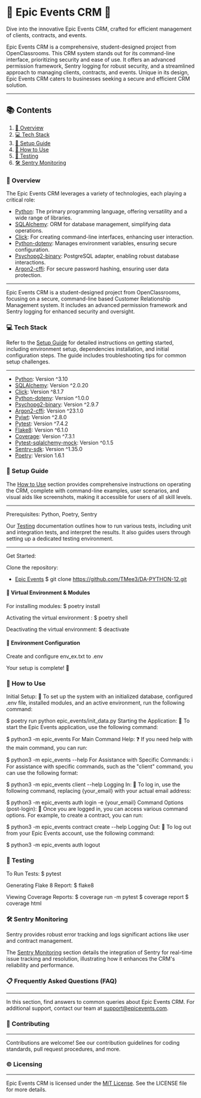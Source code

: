 # 🚀 Epic Events CRM 🚀

Dive into the innovative Epic Events CRM, crafted for efficient management of clients, contracts, and events.


Epic Events CRM is a comprehensive, student-designed project from OpenClassrooms. This CRM system stands out for its command-line interface, prioritizing security and ease of use. It offers an advanced permission framework, Sentry logging for robust security, and a streamlined approach to managing clients, contracts, and events. Unique in its design, Epic Events CRM caters to businesses seeking a secure and efficient CRM solution.
***
## 📚 Contents
1. [🌟 Overview](#overview)
2. [💻 Tech Stack](#tech-stack)
3. [🔧 Setup Guide](#setup-guide)
4. [🔑 How to Use](#how-to-use)
5. [🧪 Testing](#testing)
6. [🛠️ Sentry Monitoring](#sentry-monitoring)

### 🌟 Overview

The Epic Events CRM leverages a variety of technologies, each playing a critical role:
- [Python](https://www.python.org/): The primary programming language, offering versatility and a wide range of libraries.
- [SQLAlchemy](https://pypi.org/project/SQLAlchemy/2.0.20/): ORM for database management, simplifying data operations.
- [Click](https://pypi.org/project/click/): For creating command-line interfaces, enhancing user interaction.
- [Python-dotenv](https://pypi.org/project/python-dotenv/): Manages environment variables, ensuring secure configuration.
- [Psychopg2-binary](https://pypi.org/project/psycopg2-binary/2.9.7/): PostgreSQL adapter, enabling robust database interactions.
- [Argon2-cffi](https://pypi.org/project/argon2-cffi/): For secure password hashing, ensuring user data protection.
***
Epic Events CRM is a student-designed project from OpenClassrooms, focusing on a secure, command-line based Customer Relationship Management system. It includes an advanced permission framework and Sentry logging for enhanced security and oversight.

### 💻 Tech Stack

Refer to the [Setup Guide](#setup-guide) for detailed instructions on getting started, including environment setup, dependencies installation, and initial configuration steps. The guide includes troubleshooting tips for common setup challenges.
*** 
- [Python](https://www.python.org/): Version ^3.10
- [SQLAlchemy](https://pypi.org/project/SQLAlchemy/2.0.20/): Version ^2.0.20
- [Click](https://pypi.org/project/click/): Version ^8.1.7
- [Python-dotenv](https://pypi.org/project/python-dotenv/): Version ^1.0.0
- [Psychopg2-binary](https://pypi.org/project/psycopg2-binary/2.9.7/): Version ^2.9.7
- [Argon2-cffi](https://pypi.org/project/argon2-cffi/): Version ^23.1.0
- [Pyjwt](https://pypi.org/project/PyJWT/): Version ^2.8.0
- [Pytest](https://pypi.org/project/pytest/7.4.2/): Version ^7.4.2
- [Flake8](https://pypi.org/project/flake8/): Version ^6.1.0
- [Coverage](https://pypi.org/project/coverage/): Version ^7.3.1
- [Pytest-sqlalchemy-mock](https://pypi.org/project/pytest-sqlalchemy-mock/): Version ^0.1.5
- [Sentry-sdk](https://pypi.org/project/sentry-sdk/1.35.0/): Version ^1.35.0
- [Poetry](https://pypi.org/project/poetry/1.6.1/): Version 1.6.1


### 🔧 Setup Guide

The [How to Use](#how-to-use) section provides comprehensive instructions on operating the CRM, complete with command-line examples, user scenarios, and visual aids like screenshots, making it accessible for users of all skill levels.
***
Prerequisites: Python, Poetry, Sentry

Our [Testing](#testing) documentation outlines how to run various tests, including unit and integration tests, and interpret the results. It also guides users through setting up a dedicated testing environment.
***
Get Started:

Clone the repository:
- [Epic Events](https://github.com/TMee3/DA-PYTHON-12)
$ git clone https://github.com/TMee3/DA-PYTHON-12.git



#### 🔧 Virtual Environment & Modules

For installing modules:
$ poetry install

Activating the virtual environment :
$ poetry shell

Deactivating the virtual environment:
$ deactivate

#### 🔧 Environment Configuration

Create and configure env_ex.txt to .env

Your setup is complete! 🎉


### 🔑 How to Use

Initial Setup: 🚀
To set up the system with an initialized database, configured .env file, installed modules, and an active environment, run the following command:


$ poetry run python epic_events/init_data.py
Starting the Application: 🌟
To start the Epic Events application, use the following command:


$ python3 -m epic_events
For Main Command Help: ❓
If you need help with the main command, you can run:


$ python3 -m epic_events --help
For Assistance with Specific Commands: ℹ️
For assistance with specific commands, such as the "client" command, you can use the following format:


$ python3 -m epic_events client --help
Logging In: 🔑
To log in, use the following command, replacing {your_email} with your actual email address:


$ python3 -m epic_events auth login -e {your_email}
Command Options (post-login): 📝
Once you are logged in, you can access various command options. For example, to create a contract, you can run:


$ python3 -m epic_events contract create --help
Logging Out: 🚪
To log out from your Epic Events account, use the following command:

$ python3 -m epic_events auth logout

### 🧪 Testing

To Run Tests:
$ pytest

Generating Flake 8 Report:
$ flake8

Viewing Coverage Reports:
$ coverage run -m pytest
$ coverage report
$ coverage html

### 🛠️ Sentry Monitoring

Sentry provides robust error tracking and logs significant actions like user and contract management.





The [Sentry Monitoring](#sentry-monitoring) section details the integration of Sentry for real-time issue tracking and resolution, illustrating how it enhances the CRM's reliability and performance.

### 📋 Frequently Asked Questions (FAQ)
---
In this section, find answers to common queries about Epic Events CRM. For additional support, contact our team at [support@epicevents.com](mailto:support@epicevents.com).

### 🤝 Contributing
---
Contributions are welcome! See our contribution guidelines for coding standards, pull request procedures, and more.

### ©️ Licensing
---
Epic Events CRM is licensed under the [MIT License](https://opensource.org/licenses/MIT). See the LICENSE file for more details.